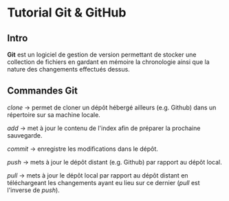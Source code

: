 # Tutorial Git & GitHub

## Intro

**Git** est un logiciel de gestion de version permettant de stocker une collection de fichiers en gardant en mémoire la chronologie ainsi que la nature des changements effectués dessus.

## Commandes Git

_clone_ -> permet de cloner un dépôt hébergé ailleurs (e.g. Github) dans un répertoire sur sa machine locale.

_add_ -> met à jour le contenu de l'index afin de préparer la prochaine sauvegarde.

_commit_ -> enregistre les modifications dans le dépôt.

_push_ -> mets à jour le dépôt distant (e.g. Github) par rapport au dépôt local.

_pull_ -> mets à jour le dépôt local par rapport au dépôt distant en téléchargeant les changements ayant eu lieu sur ce dernier (_pull_ est l'inverse de _push_).
